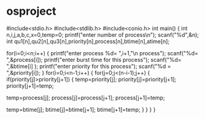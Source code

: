 # osproject
#include<stdio.h>
#include<stdlib.h>
#include<conio.h>
int main()
{
int n,i,j,a,b,c,x=0,temp=0;
printf("enter number of process\n");
scanf("%d",&n);
int qu1[n],qu2[n],qu3[n],priority[n],process[n],btime[n],atime[n];

for(i=0;i<n;i++)
{
printf("enter process %d= ",i+1,"\n process");
scanf("%d= ",&process[i]);
printf("enter burst time for this process");
scanf("%d= ",&btime[i] );
printf("enter priority for this process");
scanf("%d = ",&priority[i]);
}
for(i=0;i<n-1;i++)
{
for(j=0;j<(n-i-1);j++)
{
if(priority[j]>priority[j+1])
{
temp=priority[j];
priority[j]=priority[j+1];
priority[j+1]=temp;

temp=process[j];
process[j]=process[j+1];
process[j+1]=temp;

temp=btime[j];
btime[j]=btime[j+1];
btime[j+1]=temp;
}
}
}
}
